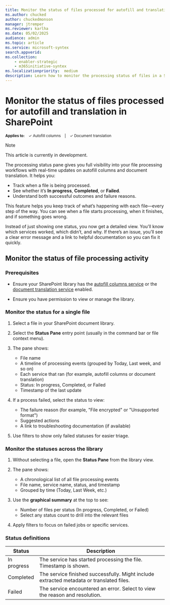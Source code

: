 ```yaml
---
title: Monitor the status of files processed for autofill and translation in SharePoint
ms.author: chucked
author: chuckedmonson
manager: jtremper
ms.reviewer: karlha
ms.date: 05/02/2025
audience: admin
ms.topic: article
ms.service: microsoft-syntex
search.appverid: 
ms.collection: 
    - enabler-strategic
    - m365initiative-syntex
ms.localizationpriority:  medium
description: Learn how to monitor the processing status of files in a SharePoint document library.
---
```


# Monitor the status of files processed for autofill and translation in SharePoint

<sup>**Applies to:**  &ensp; &#10003; Autofill columns &ensp; | &ensp; &#10003; Document translation</sup>

> [!NOTE]
> This article is currently in development.

The processing status pane gives you full visibility into your file processing workflows with real-time updates on autofill columns and document translation. It helps you:

- Track when a file is being processed.
- See whether it’s **In progress**, **Completed**, or **Failed**.
- Understand both successful outcomes and failure reasons.

This feature helps you keep track of what’s happening with each file—every step of the way. You can see when a file starts processing, when it finishes, and if something goes wrong.

Instead of just showing one status, you now get a detailed view. You’ll know which services worked, which didn’t, and why. If there’s an issue, you’ll see a clear error message and a link to helpful documentation so you can fix it quickly.

## Monitor the status of file processing activity

### Prerequisites

- Ensure your SharePoint library has the [autofill columns service](autofill-overview.md) or the [document translation service](translation-overview.md) enabled.

- Ensure you have permission to view or manage the library.

### Monitor the status for a single file

1. Select a file in your SharePoint document library.

2. Select the **Status Pane** entry point (usually in the command bar or file context menu).

3. The pane shows:
   - File name
   - A timeline of processing events (grouped by Today, Last week, and so on)
   - Each service that ran (for example, autofill columns or document translation)
   - Status: In progress, Completed, or Failed
   - Timestamp of the last update

4. If a process failed, select the status to view:
   - The failure reason (for example, "File encrypted" or "Unsupported format")
   - Suggested actions
   - A link to troubleshooting documentation (if available)

5. Use filters to show only failed statuses for easier triage.

### Monitor the statuses across the library

1. Without selecting a file, open the **Status Pane** from the library view.

2. The pane shows:
   - A chronological list of all file processing events
   - File name, service name, status, and timestamp
   - Grouped by time (Today, Last Week, etc.)

3. Use the **graphical summary** at the top to see:
   - Number of files per status (In progress, Completed, or Failed)
   - Select any status count to drill into the relevant files

4. Apply filters to focus on failed jobs or specific services.

### Status definitions

| Status       | Description                                                                 |
|--------------|-----------------------------------------------------------------------------|
| In progress  | The service has started processing the file. Timestamp is shown.           |
| Completed    | The service finished successfully. Might include extracted metadata or translated files. |
| Failed       | The service encountered an error. Select to view the reason and resolution. |
